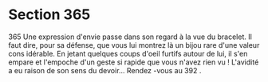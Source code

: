 # Section 365

365
Une expression d'envie passe dans son regard à la vue du
bracelet. Il faut dire, pour sa défense, que vous lui montrez là un
bijou rare d'une valeur cons idérable. En jetant quelques coups
d'oeil furtifs autour de lui, il s'en empare et l'empoche d'un geste
si rapide que vous n'avez rien vu ! L'avidité a eu raison de son
sens du devoir... Rendez -vous au 392 .